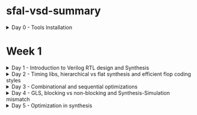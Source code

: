 # sfal-vsd-summary

<details>
	<summary>Day 0 - Tools Installation </summary>
	
# Day 0 - Tools Installation
## Yosys
A framework for Verilog RTL synthesis.
```
# Update package lists
sudo apt-get update

# Clone the Yosys repository
git clone [https://github.com/YosysHQ/yosys.git](https://github.com/YosysHQ/yosys.git)
cd yosys

# Install dependencies
sudo apt-get install build-essential clang bison flex \
	libreadline-dev gawk tcl-dev libffi-dev git \
	graphviz xdot pkg-config python3 libboost-system-dev \
	libboost-python-dev libboost-filesystem-dev zlib1g-dev

# Build and install
make config-gcc
make
sudo make install
```
## Icarus Verilog (iverilog)
A Verilog simulation and synthesis tool.
```
sudo apt-get update
sudo apt-get install iverilog
```
## GTKWave
A fully featured GTK+ based waveform viewer.
```
sudo apt-get update
sudo apt-get install gtkwave
```
## ngspice
A mixed-level/mixed-signal circuit simulator.
```
# First, download the tarball from [https://sourceforge.net/projects/ngspice/files/](https://sourceforge.net/projects/ngspice/files/)
# Then, run the following commands, replacing 'ngspice-XX' with the correct version number.
tar -zxvf ngspice-XX.tar.gz
cd ngspice-XX
mkdir release
cd release
../configure --with-x --with-readline=yes --disable-debug
make
sudo make install
```
## Magic
A VLSI layout tool.
```
# Install all dependencies at once
sudo apt-get install m4 tcsh csh libx11-dev tcl-dev tk-dev \
    libcairo2-dev mesa-common-dev libglu1-mesa-dev libncurses-dev

# Clone the repository
git clone [https://github.com/RTimothyEdwards/magic.git](https://github.com/RTimothyEdwards/magic.git)
cd magic

# Build and install
./configure
make
sudo make install
```
## OpenLANE
An automated RTL to GDSII flow that runs in a Docker environment.
```
1. Install Dependencies
sudo apt-get update
sudo apt-get upgrade
sudo apt install -y build-essential python3 python3-venv python3-pip make git
```
## 2. Install Docker
```
# Add Docker's official GPG key and set up the repository
sudo apt install apt-transport-https ca-certificates curl software-properties-common
curl -fsSL [https://download.docker.com/linux/ubuntu/gpg](https://download.docker.com/linux/ubuntu/gpg) | sudo gpg --dearmor -o /usr/share/keyrings/docker-archive-keyring.gpg
echo "deb [arch=amd64 signed-by=/usr/share/keyrings/docker-archive-keyring.gpg] [https://download.docker.com/linux/ubuntu](https://download.docker.com/linux/ubuntu) $(lsb_release -cs) stable" | sudo tee /etc/apt/sources.list.d/docker.list > /dev/null

# Install Docker Engine
sudo apt update
sudo apt install docker-ce docker-ce-cli containerd.io
```
## 3. Manage Docker Permissions
```
# Add your user to the 'docker' group to run commands without sudo
sudo groupadd docker
sudo usermod -aG docker $USER

# IMPORTANT: YOU MUST REBOOT YOUR SYSTEM NOW FOR THIS TO TAKE EFFECT
sudo reboot

# After rebooting, verify by running: docker run hello-world
```
## 4. Install OpenLANE
```
# Navigate to your home directory and clone the repository
cd $HOME
git clone [https://github.com/The-OpenROAD-Project/OpenLane.git](https://github.com/The-OpenROAD-Project/OpenLane.git)

# Go into the directory and build the environment
cd OpenLane
make

# Run the test set to ensure everything works
make test
```


  
# Day 0 - The Digital Chip Design and Verification Flow

This document outlines the standard process for taking an application from a high-level specification to a physical, manufactured microchip. The core principle is to create and verify the design at different levels of abstraction, ensuring the output remains consistent at every stage.

The ultimate goal is to ensure the final silicon chip's output (**O4**) matches the outputs from all previous stages of design and simulation (**O3**, **O2**, and **O1**).

`O4 == O3 == O2 == O1`



---

##  Stage 1: High-Level Modeling (Output O1)

Before designing any hardware, we first model the chip's intended application in a high-level language like C or C++. This model serves as a "golden reference" to ensure the logic is correct and meets the specification.

* **Goal:** Create a functional C model of the application's specification.
* **Process:**
    1.  The application logic is written in C.
    2.  A testbench, also in C, is created to provide inputs to the model and check its output.
    3.  The code is compiled using a standard C compiler (like GCC).
* **Verification:** The output from this stage is **O1**. We run the testbench to confirm that **O1** matches the expected result. This validates the core algorithm.

---

##  Stage 2: RTL Design (Output O2)

Once the high-level logic is confirmed, we create a "soft copy" of the hardware using a Hardware Description Language (HDL).

* **Goal:** Describe the hardware's behavior and structure in code.
* **Process:** The hardware design, including the processor and peripherals, is written in an HDL like Verilog or SystemVerilog. This is called the Register-Transfer Level (RTL) design.
* **Verification:** We run the same application from Stage 1 on a simulation of the RTL hardware. The output of this simulation is **O2**. The critical check here is to ensure `O2 == O1`. This proves that our hardware design correctly implements the application's logic.

---

##  Stage 3: Synthesis & SoC Integration (Output O3)

In this stage, the abstract RTL code is converted into a design made of actual logic gates, and all the chip's components are connected.

* **Goal:** Convert the RTL design into a gate-level netlist and integrate all components into a full System on a Chip (SoC).
* **Process:**
    1.  **Synthesis:** The RTL code is fed into a synthesis tool, which converts it into a **Gate Level Netlist**—a description using standard logic gates (AND, OR, etc.).
    2.  **Component Integration:** The synthesized netlist is combined with other essential blocks like **Macros** (reusable blocks like clock dividers) and **Analog IPs** (ADCs, PLLs).
    3.  **SoC Assembly:** All blocks are connected with General Purpose Input/Output (GPIOs) to create the complete SoC design.
* **Verification:** The application is run on a simulation of this final, integrated gate-level design. The output is **O3**. We must verify that `O3 == O2 == O1`.

---

##  Stage 4: Physical Design & Tapeout (GDSII)

This is where the digital design is transformed into a physical layout—a detailed blueprint for manufacturing.

* **Goal:** Create the final manufacturing file (**GDSII**).
* **Process:**
    1.  **Physical Design:** This involves **floorplanning** (arranging major blocks), **placement** (placing logic gates), and **routing** (drawing the metal wires to connect everything).
    2.  **GDSII Generation:** The final layout is saved in a GDSII file format, which is the blueprint sent to the factory (foundry).
    3.  **Final Checks:** The GDSII file undergoes rigorous checks like **DRC** (Design Rule Check) and **LVS** (Layout vs. Schematic).
* **Tapeout:** The process of sending the final, verified GDSII file to the manufacturing plant.

---

##  Stage 5: Chip Validation (Output O4)

After manufacturing, the physical chip is returned from the foundry. This is often called "Tape-in" or "Silicon Bring-up."

* **Goal:** Test the real silicon chip to ensure it works correctly.
* **Process:** The physical chip is placed on a test board, and the original C testbench is used to feed it inputs and measure its outputs.
* **Verification:** The output from the physical chip is **O4**. The final, ultimate verification is confirming that `O4 == O3 == O2 == O1`. If this holds true, the chip is ready for the market.

---

## Illustrative C Code Example (Stage 1)

Here is a simple example demonstrating Stage 1: creating a C model for a Multiply-Accumulate (MAC) application and testing it with a testbench.

### 1. `application_model.h` - The Header File
This file declares the function that our application model provides.
```c
#ifndef APPLICATION_MODEL_H
#define APPLICATION_MODEL_H

// This function represents the core logic of our application
int run_mac_operation(int a, int b, int c);

#endif // APPLICATION_MODEL_H
```
#### 2. `application_model.c` - The C Model
This file contains the actual C implementation of our application, which serves as the golden reference.
```
#include "application_model.h"

// Implementation of the MAC operation
// This is the "specification" or "golden reference" model
int run_mac_operation(int a, int b, int c) {
    int product = a * b;
    int result = product + c;
    return result;
}
```
### 3. `testbench.c` - The Testbench
This file tests our C model. It provides inputs, gets the output (O1), and compares it to a known correct answer.
```
#include <stdio.h>
#include "application_model.h"

int main() {
    // 1. Define test inputs
    int input_a = 10;
    int input_b = 5;
    int input_c = 20;

    // 2. Define the expected "golden" output for these inputs
    // Expected = (10 * 5) + 20 = 70
    int expected_o1 = 70;

    printf("--- C Testbench Running ---\n");
    printf("Inputs: a=%d, b=%d, c=%d\n", input_a, input_b, input_c);
    printf("Expected Output (O1): %d\n", expected_o1);

    // 3. Run the application model to get the actual output
    int actual_o1 = run_mac_operation(input_a, input_b, input_c);
    printf("Actual Output (O1) from C Model: %d\n", actual_o1);

    // 4. Verification Step: Compare actual output with expected output
    if (actual_o1 == expected_o1) {
        printf("VERIFICATION PASSED: actual_o1 == expected_o1\n");
    } else {
        printf("VERIFICATION FAILED: actual_o1 != expected_o1\n");
    }

    return 0;
}
```
### 4. `Makefile` - How to Compile
This file tells the `gcc` compiler how to build the final executable program.
```
# Makefile to compile the testbench and application model

# Compiler
CC = gcc

# Compiler flags
CFLAGS = -Wall -Werror

# Target executable name
TARGET = testbench

# Source files
SOURCES = testbench.c application_model.c

# Default rule to build the target
all: $(TARGET)

$(TARGET): $(SOURCES)
	$(CC) $(CFLAGS) -o $(TARGET) $(SOURCES)

# Rule to clean up generated files
clean:
	rm -f $(TARGET)
```
How to Run This Example
1. Save the four code blocks above into their respective files (`application_model.h`, `application_model.c`, `testbench.c`, `Makefile`).

2. Open a terminal in that directory.

3. Compile the code by running the `make` command:
```
make
```
### 4.Execute the compiled program:
```
./testbench
```
#### 5.You will see the following output, which confirms that the C model passed the test.
```
--- C Testbench Running ---
Inputs: a=10, b=5, c=20
Expected Output (O1): 70
Actual Output (O1) from C Model: 70
VERIFICATION PASSED: actual_o1 == expected_o1
```
</details>

# Week 1 

<details>
	<summary>Day 1 - Introduction to Verilog RTL design and Synthesis </summary>

#  Day 1 - Introduction to Verilog RTL design and Synthesis
This section provides an introduction to Verilog RTL design and synthesis, covering the basics of the open-source simulator iverilog, practical labs using iverilog and gtkwave, an introduction to Yosys and logic synthesis, and hands-on labs with Yosys and Sky130 PDKs.


## Introduction to open-source simulator iverilog

Icarus Verilog is an open-source Verilog simulator that allows for the simulation of digital circuits described in the Verilog Hardware Description Language (HDL). It is a valuable tool for debugging and verifying the functionality of your designs before they are synthesized into hardware. This section will cover the basics of installing and using iverilog to compile and simulate your Verilog code.

### RTL Simulation
RTL (Register Transfer Level) design verification is performed through simulation to ensure the design meets specifications. The simulator monitors input signal changes and re-evaluates outputs whenever changes are detected.

Key Tool: Iverilog - An open-source Verilog simulator used for design verification.

### Design and Testbench
#### Design
* Contains Verilog code that implements the required specifications
* Includes primary inputs and outputs
* Represents the actual hardware functionality
#### Testbench
* Setup for applying stimulus to verify the design
* Acts as a stimulus generator
* Contains logic to drive inputs to the design under test
* Monitors and verifies design outputs
Bidirectional relationship: testbench outputs feed design inputs, design outputs feed back to testbench


## Labs using iverilog and gtkwave

### Lab-1 Introduction to iverilog design test bench 
![](IMG/Lab1.png)

### Lab-2 Introduction iverilog gtkwave part1 

In these labs, will get hands-on experience with iverilog and the GTKWave waveform viewer. You will learn how to write simple Verilog modules, create testbenches to verify their functionality, and use GTKWave to visualize the simulation results. This will help you understand the behavior of your designs and debug any issues.

Folder structure of the git clone:

* `lib` - will contain sky130 standard cell library
* `my_lib/verilog_models` - will contain standard cell verilog model
* `verilog_files -contains` the lab experiments source files


Example of a design good_mux.v
```
module good_mux (input i0 , input i1 , input sel , output reg y);
always @ (*)
begin
	if(sel)
		y <= i1;
	else 
		y <= i0;
end
endmodule
```

Example of a testbench tb_good_mux.v

```
`timescale 1ns / 1ps
module tb_good_mux;
	// Inputs
	reg i0,i1,sel;
	// Outputs
	wire y;

        // Instantiate the Unit Under Test (UUT)
	good_mux uut (
		.sel(sel),
		.i0(i0),
		.i1(i1),
		.y(y)
	);

	initial begin
	$dumpfile("tb_good_mux.vcd");
	$dumpvars(0,tb_good_mux);
	// Initialize Inputs
	sel = 0;
	i0 = 0;
	i1 = 0;
	#300 $finish;
	end

always #75 sel = ~sel;
always #10 i0 = ~i0;
always #55 i1 = ~i1;
endmodule
```

For executing any Verilog file into the iverlog simulation 
```
$ iverilog <verilogfile> <testbench>
```
For Example
```
$ iverilog good_mux.v tb_good_mux.v
```

Executing this cmd a new file will be created named as a.out in the same folder 

![](IMG/lab2.1.png)

Now run this a.out file 

```
./a.out 
```

A new file will be created format of that will be .vcd

Now, we will launch the gtkwave for wave simulation 

```
gtkwave <vcd created in previous step>
```
For example 
```
gtkwave tb_good_mux.vcd
```

On running this cmd a new window will be opened of gtk wave 
1. Simply drag and drop input and output to signals
2. Click on zoom fit button

![](IMG/lab2.2.png)








## Introduction to Yosys and Logic synthesis
Yosys is an open-source synthesis tool that converts your Verilog RTL code into a netlist, which is a description of the circuit in terms of logic gates. This section will introduce the fundamental concepts of logic synthesis, including how Yosys optimizes your design for area and performance.

## Labs using Yosys and Sky130 PDKs
These labs will guide you through the process of synthesizing your Verilog designs using Yosys and the Sky130 Process Design Kit (PDK). You will learn how to set up the synthesis flow, generate a netlist, and analyze the results. This will give you practical experience in preparing a design for fabrication.
</Details>


<Details>
<summary>Day 2 - Timing libs, hierarchical vs flat synthesis and efficient flop coding styles</summary>

# Day 2 - Timing libs, hierarchical vs flat synthesis and efficient flop coding styles
	This section focuses on timing libraries, the differences between hierarchical and flat synthesis approaches, and best practices for efficient flip-flop coding styles.

## Introduction to timing .libs
Timing libraries, or .lib files, are crucial for static timing analysis (STA). They contain detailed information about the timing characteristics of the standard cells used in your design. This section will explain the structure and content of these libraries and how they are used to verify that your design meets its timing requirements.

## Hierarchical vs Flat Synthesis
This section explores two different approaches to synthesis: hierarchical and flat. Hierarchical synthesis synthesizes each module of the design independently, which can be faster and easier to manage for large designs. Flat synthesis, on the other hand, synthesizes the entire design as a single unit, which can result in better optimization but may be more computationally intensive.

## Various Flop Coding Styles and optimization
The way you code your flip-flops in Verilog can have a significant impact on the performance and area of your synthesized circuit. This section will cover different coding styles for flip-flops and discuss how to write efficient and synthesizable code that meets your design goals.
</details>

<details>
<summary>Day 3 - Combinational and sequential optimizations</summary>
	
# Day 3 - Combinational and sequential optimizations

This section delves into the various optimization techniques used for both combinational and sequential logic during the synthesis process.

## Introduction to optimizations
Synthesis tools employ a wide range of optimization techniques to improve the quality of your design. This section provides an overview of these optimizations and explains how they help to reduce area, improve performance, and minimize power consumption.

## Combinational logic optimizations
This section focuses on optimization techniques specifically for combinational logic. Topics will include logic simplification, Boolean algebra, and other methods used to reduce the complexity of the circuit while preserving its functionality.

## Sequential logic optimizations
This section covers optimization techniques for sequential logic, such as state machine encoding, retiming, and clock gating. These techniques are used to improve the timing and power characteristics of your sequential circuits.

## Sequential optimizations for unused outputs
In some cases, the outputs of sequential elements may not be used by any other part of the design. This section will discuss how synthesis tools can identify and remove these unused outputs to reduce the overall area of the circuit.
</details>

<details>
	
<summary> Day 4 - GLS, blocking vs non-blocking and Synthesis-Simulation mismatch </summary>
	
# Day 4 - GLS, blocking vs non-blocking and Synthesis-Simulation mismatch
This section covers Gate-Level Simulation (GLS), the important distinction between blocking and non-blocking assignments, and the potential for mismatches between synthesis and simulation results.

## GLS, Synthesis-Simulation mismatch and Blocking/Non-blocking statements
Gate-Level Simulation (GLS) is a type of simulation that is performed on the synthesized netlist. It is used to verify the functionality and timing of the design after it has been optimized by the synthesis tool. This section will also discuss the critical difference between blocking (=) and non-blocking (<=) assignments in Verilog and how they can lead to synthesis-simulation mismatches if not used correctly.

## Labs on GLS and Synthesis-Simulation Mismatch
In these labs, you will perform Gate-Level Simulations on your synthesized designs and learn how to identify and debug synthesis-simulation mismatches. This will give you a deeper understanding of the importance of writing synthesizable Verilog code.

## Labs on synth-sim mismatch for blocking statement
These labs will focus specifically on how the use of blocking statements can lead to synthesis-simulation mismatches. You will see practical examples of this issue and learn how to avoid it in your own designs.
</details>

<details>

<summary>Day 5 - Optimization in synthesis</summary>
	
# Day 5 - Optimization in synthesis
This section explores advanced optimization techniques used in synthesis, focusing on control structures like if and case statements, as well as for loops and generate blocks.

## If Case constructs
This section will discuss how synthesis tools handle if and case statements in Verilog. You will learn how these constructs are translated into logic gates and how different coding styles can affect the quality of the synthesized circuit.

## Labs on "Incomplete If Case"
In these labs, you will learn about the concept of "incomplete if case" statements and how they can lead to the inference of latches in your design. You will see how to identify and fix these issues to ensure that your design is purely combinational.

## Labs on "Incomplete overlapping Case"
These labs will cover the topic of "incomplete overlapping case" statements. You will learn how these constructs can lead to unexpected behavior in your synthesized circuit and how to write your code to avoid these issues.

## for loop and for generate
This section will explore the use of for loops and generate blocks in Verilog. You will learn how these constructs can be used to create regular and scalable hardware structures and how they are handled by the synthesis tool.

## Labs on "for loop" and "for generate"
In these labs, you will get hands-on experience with for loops and generate blocks. You will learn how to use these constructs to create complex hardware designs and how to write efficient and synthesizable code.
</details>
